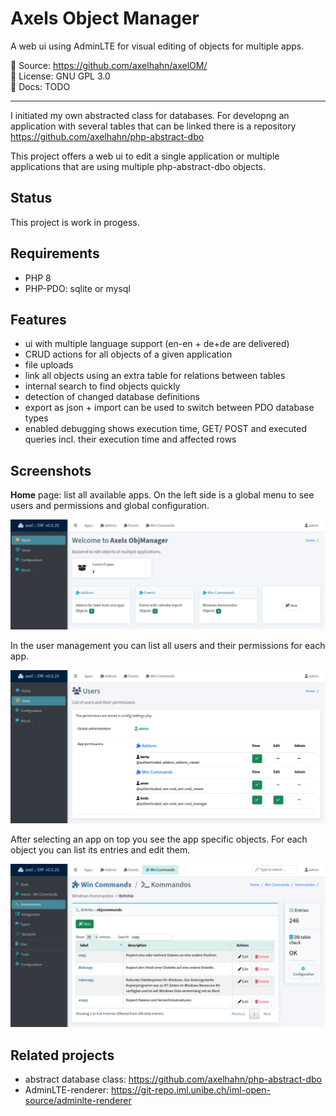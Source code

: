 # Axels Object Manager

A web ui using AdminLTE for visual editing of objects for multiple apps.


📄 Source: <https://github.com/axelhahn/axelOM/> \
📜 License: GNU GPL 3.0 \
📗 Docs: TODO

- - -

I initiated my own abstracted class for databases. For developng an application with several tables that can be linked there is a repository https://github.com/axelhahn/php-abstract-dbo

This project offers a web ui to edit a single application or multiple applications that are using multiple php-abstract-dbo objects.

## Status

This project is work in progess.

## Requirements

* PHP 8
* PHP-PDO: sqlite or mysql

## Features

* ui with multiple language support (en-en + de+de are delivered)
* CRUD actions for all objects of a given application
* file uploads
* link all objects using an extra table for relations between tables
* internal search to find objects quickly
* detection of changed database definitions
* export as json + import can be used to switch between PDO database types
* enabled debugging shows execution time, GET/ POST and executed queries incl. their execution time and affected rows

## Screenshots

**Home** page: list all available apps.
On the left side is a global menu to see users and permissions and global configuration.

![Home](docs/images/webui_start_list_apps.png)

In the user management you can list all users and their permissions for each app.

![Users and permissions](docs/images/webui_start_list_users.png)

After selecting an app on top you see the app specific objects. For each object you can list its entries and edit them.

![List avaulable items of an object](docs/images/webui_show_owbjects_of_app.png)

## Related projects

* abstract database class: https://github.com/axelhahn/php-abstract-dbo
* AdminLTE-renderer: https://git-repo.iml.unibe.ch/iml-open-source/adminlte-renderer
